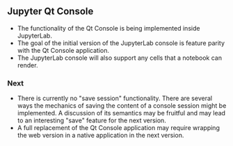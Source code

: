 ## Jupyter Qt Console

- The functionality of the Qt Console is being implemented inside JupyterLab.
- The goal of the initial version of the JupyterLab console is feature parity
  with the Qt Console application.
- The JupyterLab console will also support any cells that a notebook can render.

### Next
- There is currently no "save session" functionality. There are several ways the
  mechanics of saving the content of a console session might be implemented. A
  discussion of its semantics may be fruitful and may lead to an interesting
  "save" feature for the next version.
- A full replacement of the Qt Console application may require wrapping the web
  version in a native application in the next version.

